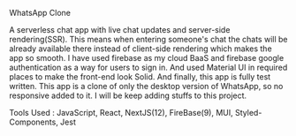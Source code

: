 WhatsApp Clone

A serverless chat app with live chat updates and server-side rendering(SSR). This means when entering someone's chat the chats will be already available there instead of client-side rendering which makes the app so smooth. I have used firebase as my cloud BaaS and firebase google authentication as a way for users to sign in. And used Material UI in required places to make the front-end look Solid. And finally, this app is fully test written. This app is a clone of only the desktop version of WhatsApp, so no responsive added to it.
I will be keep adding stuffs to this project.


Tools Used  :  JavaScript,  React,  NextJS(12),  FireBase(9),  MUI,  Styled-Components,  Jest
